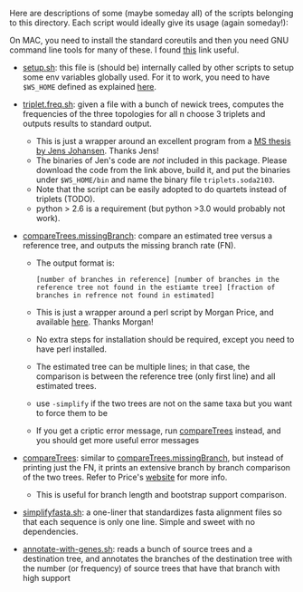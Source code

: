 Here are descriptions of some (maybe someday all) of the scripts belonging to this directory.
Each script would ideally give its usage (again someday!):

On MAC, you need to install the standard coreutils and then you need GNU command line tools for many of these. 
I found [this](https://www.topbug.net/blog/2013/04/14/install-and-use-gnu-command-line-tools-in-mac-os-x/) link useful. 

* [setup.sh](setup.sh): this file is (should be) internally called by other scripts to setup some env variables globally used. 
  For it to work, you need to have `$WS_HOME` defined as explained [here](../../README).

* [triplet.freq.sh](triplet.freq.sh): given a file with a bunch of newick trees, computes the frequencies of the three topologies for all n choose 3 triplets and outputs results to standard output. 
  * This is just a wrapper around an excellent program from a [MS thesis by Jens Johansen](http://jensjohansen.com/thesis/). Thanks Jens!
  * The binaries of Jen's code are *not* included in this package. Please download the code from the link above, build it, and put the binaries under `$WS_HOME/bin` and name the binary file `triplets.soda2103`.
  * Note that the script can be easily adopted to do quartets instead of triplets (TODO). 
  * python > 2.6 is a requirement (but python >3.0 would probably not work). 

* [compareTrees.missingBranch](compareTrees.missingBranch): compare an estimated tree versus a reference tree, and outputs the 
  missing branch rate (FN). 
  * The output format is:

    `[number of branches in reference] [number of branches in the reference tree not found in the estiamte tree] [fraction of branches in refrence not found in estimated]`
 
  * This is just a wrapper around a perl script by Morgan Price, and available [here](http://www.microbesonline.org/fasttree/treecmp.html). Thanks Morgan!
  * No extra steps for installation should be required, except you need to have perl installed. 
  * The estimated tree can be multiple lines; in that case, the comparison is between the reference tree (only first line) and all estimated trees. 
  * use `-simplify` if the two trees are not on the same taxa but you want to force them to be
  * If you get a criptic error message, run [compareTrees](compareTrees) instead, and you should get more useful error messages

* [compareTrees](compareTrees): similar to [compareTrees.missingBranch](compareTrees.missingBranch), but instead of printing just the FN, it prints an extensive branch by branch comparison of the two trees. 
  Refer to Price's [website](http://www.microbesonline.org/fasttree/treecmp.html) for more info. 
  * This is useful for branch length and bootstrap support comparison. 

* [simplifyfasta.sh](simplifyfasta.sh): a one-liner that standardizes fasta alignment files so that each sequence is only one line. Simple and sweet with no dependencies. 

* [annotate-with-genes.sh](annotate-with-genes.sh): reads a bunch of source trees and a destination tree, and annotates the branches of the destination tree 
  with the number (or frequency) of source trees that have that branch with high support
